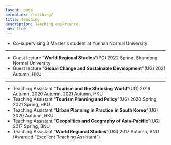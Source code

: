 ```yaml
---
layout: page
permalink: /teaching/
title: Teaching
description: Teaching experience.
nav: true
---
```


* Co-supervising 3 Master's student at Yunnan Normal University

***

* Guest lecture "**World Regional Studies**"(PG) 2022 Spring, Shandong Normal University
* Guest lecture "**Global Change and Sustainable Development**"(UG) 2021 Autumn, HKU

***

* Teaching Assistant “**Tourism and the Shrinking World**”(UG) 2019 Autumn, 2020 Autumn, 2021 Autumn, HKU 
* Teaching Assistant “**Tourism Planning and Policy**”(UG) 2020 Spring, 2021 Spring, HKU
* Teaching Assistant “**Urban Planning in Practice in South Korea**”(UG) 2020 Autumn, HKU
* Teaching Assistant “**Geopolitics and Geography of Asia-Pacific**”(UG) 2017 Spring, BNU
* Teaching Assistant “**World Regional Studies**”(UG) 2017 Autumn, BNU (Awarded “Excellent Teaching Assistant”)

